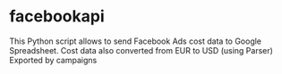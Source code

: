 # facebookapi
This Python script allows to send Facebook Ads cost data to Google Spreadsheet. 
Cost data also converted from EUR to USD (using Parser)
Exported by campaigns
